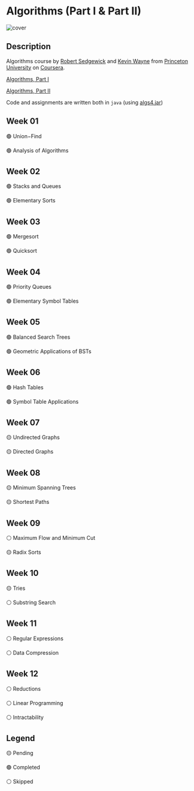 # Algorithms (Part I & Part II)

![cover](https://algs4.cs.princeton.edu/cover.png)

## Description

Algorithms course by [Robert Sedgewick](https://www.cs.princeton.edu/people/profile/rs) and [Kevin Wayne](https://www.cs.princeton.edu/~wayne/contact/) from [Princeton University](https://www.princeton.edu/) on [Coursera](https://www.coursera.org/).

[Algorithms, Part I](https://www.coursera.org/learn/algorithms-part1)

[Algorithms, Part II](https://www.coursera.org/learn/algorithms-part2)

Code and assignments are written both in `java` (using [algs4.jar](https://algs4.cs.princeton.edu/code/))

## Week 01

🟢 Union−Find

🟢 Analysis of Algorithms

## Week 02

🟢 Stacks and Queues

🟢 Elementary Sorts

## Week 03

🟢 Mergesort

🟢 Quicksort

## Week 04

🟢 Priority Queues

🟢 Elementary Symbol Tables

## Week 05

🟢 Balanced Search Trees

🟢 Geometric Applications of BSTs

## Week 06

🟢 Hash Tables

🟢 Symbol Table Applications

## Week 07

🟡 Undirected Graphs

🟡 Directed Graphs

## Week 08

🟡 Minimum Spanning Trees

🟡 Shortest Paths

## Week 09

⚪️ Maximum Flow and Minimum Cut

🟡 Radix Sorts

## Week 10

🟡 Tries

⚪️ Substring Search

## Week 11

⚪️ Regular Expressions

⚪️ Data Compression

## Week 12

⚪️ Reductions

⚪️ Linear Programming

⚪️ Intractability

## Legend

🟡 Pending

🟢 Completed

⚪️ Skipped